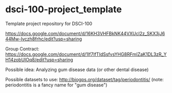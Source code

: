 # dsci-100-project_template
Template project repository for DSCI-100

https://docs.google.com/document/d/16KH3VHFBkNK44VXUcl2z_SKX3jJ644Mw-Ivczh8frhc/edit?usp=sharing

Group Contract: https://docs.google.com/document/d/1If7IfTIdSsfvsYHG8RFmIZaK1DL3zR_YH14zobUIOq8/edit?usp=sharing

Possible idea: Analyzing gum disease data (or other dental disease)

Possible datasets to use: http://biogps.org/dataset/tag/periodontitis/
(note: periodontitis is a fancy name for "gum disease")
